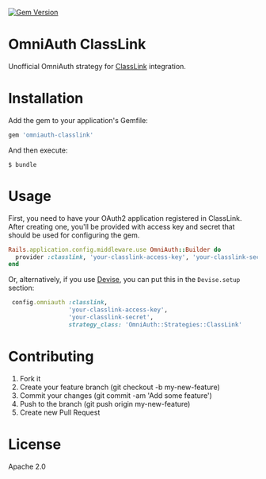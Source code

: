 [![Gem Version](https://badge.fury.io/rb/omniauth-classlink.svg)](https://badge.fury.io/rb/omniauth-classlink)

# OmniAuth ClassLink
Unofficial OmniAuth strategy for [ClassLink](https://classlink.com) integration.

# Installation

Add the gem to your application's Gemfile:

```ruby
gem 'omniauth-classlink'
```
And then execute:

```
$ bundle
```

# Usage

First, you need to have your OAuth2 application registered in ClassLink. After creating one, you'll be provided with access key and secret that should be used for configuring the gem. 

```ruby
Rails.application.config.middleware.use OmniAuth::Builder do
  provider :classlink, 'your-classlink-access-key', 'your-classlink-secret', strategy_class: 'OmniAuth::Strategies::ClassLink'
end
```

Or, alternatively, if you use [Devise](https://github.com/plataformatec/devise), you can put this in the `Devise.setup` section:

```ruby
 config.omniauth :classlink, 
                 'your-classlink-access-key',
                 'your-classlink-secret',
                 strategy_class: 'OmniAuth::Strategies::ClassLink'
```

# Contributing
1. Fork it
2. Create your feature branch (git checkout -b my-new-feature)
3. Commit your changes (git commit -am 'Add some feature')
4. Push to the branch (git push origin my-new-feature)
5. Create new Pull Request

# License
Apache 2.0
